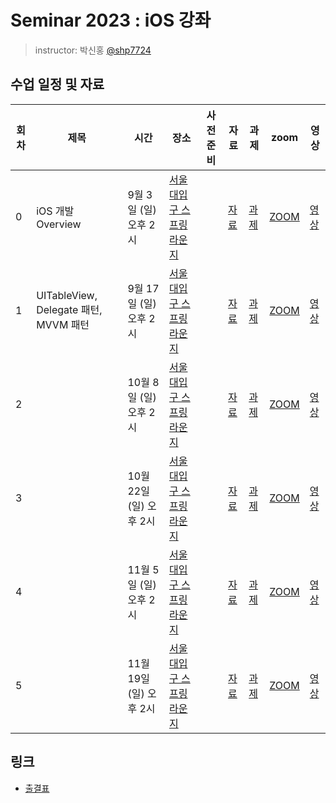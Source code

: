 # Seminar 2023 : iOS 강좌

> instructor: 박신홍 [@shp7724](https://github.com/shp7724)

## 수업 일정 및 자료

| 회차 | 제목                                  | 시간                    | 장소                                                                                                         | 사전 준비 | 자료                            | 과제                              | zoom                                           | 영상     |
| ---- | ------------------------------------- | ----------------------- | ------------------------------------------------------------------------------------------------------------ | --------- | ------------------------------- | --------------------------------- | ---------------------------------------------- | -------- |
| 0    | iOS 개발 Overview                     | 9월 3일 (일) 오후 2시   | [서울대입구 스프링라운지](https://map.naver.com/p/entry/place/1754510954?placePath=%2Fhome&c=15.00,0,0,0,dh) |           | [자료](./seminar0/seminar0.pdf) | [과제](./seminar0/assignment0.md) | [ZOOM](https://snu-ac-kr.zoom.us/j/2535230191) | [영상]() |
| 1    | UITableView, Delegate 패턴, MVVM 패턴 | 9월 17일 (일) 오후 2시  | [서울대입구 스프링라운지](https://map.naver.com/p/entry/place/1754510954?placePath=%2Fhome&c=15.00,0,0,0,dh) |           | [자료](./seminar1/seminar1.pdf) | [과제](./seminar1/assignment1.md) | [ZOOM](https://snu-ac-kr.zoom.us/j/2535230191) | [영상]() |
| 2    |                                       | 10월 8일 (일) 오후 2시  | [서울대입구 스프링라운지](https://map.naver.com/p/entry/place/1754510954?placePath=%2Fhome&c=15.00,0,0,0,dh) |           | [자료](./seminar1/seminar2.pdf) | [과제](./seminar1/assignment2.md) | [ZOOM](https://snu-ac-kr.zoom.us/j/2535230191) | [영상]() |
| 3    |                                       | 10월 22일 (일) 오후 2시 | [서울대입구 스프링라운지](https://map.naver.com/p/entry/place/1754510954?placePath=%2Fhome&c=15.00,0,0,0,dh) |           | [자료](./seminar1/seminar3.pdf) | [과제](./seminar1/assignment3.md) | [ZOOM](https://snu-ac-kr.zoom.us/j/2535230191) | [영상]() |
| 4    |                                       | 11월 5일 (일) 오후 2시  | [서울대입구 스프링라운지](https://map.naver.com/p/entry/place/1754510954?placePath=%2Fhome&c=15.00,0,0,0,dh) |           | [자료](./seminar1/seminar4.pdf) | [과제](./seminar1/assignment4.md) | [ZOOM](https://snu-ac-kr.zoom.us/j/2535230191) | [영상]() |
| 5    |                                       | 11월 19일 (일) 오후 2시 | [서울대입구 스프링라운지](https://map.naver.com/p/entry/place/1754510954?placePath=%2Fhome&c=15.00,0,0,0,dh) |           | [자료](./seminar1/seminar5.pdf) | [과제](./seminar1/assignment5.md) | [ZOOM](https://snu-ac-kr.zoom.us/j/2535230191) | [영상]() |

## 링크

- [출결표](https://docs.google.com/spreadsheets/d/1Vjz-3vn5AXw7f8yqle91-IQ7UH7s8amsnGt35Z0BXGg/edit#gid=0)

